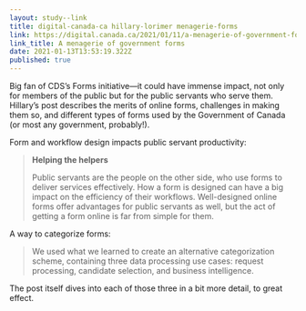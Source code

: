 ```yaml
---
layout: study--link
title: digital-canada-ca hillary-lorimer menagerie-forms
link: https://digital.canada.ca/2021/01/11/a-menagerie-of-government-forms/
link_title: A menagerie of government forms
date: 2021-01-13T13:53:19.322Z
published: true
---
```

Big fan of CDS’s Forms initiative—it could have immense impact, not only for members of the public but for the public servants who serve them. Hillary’s post describes the merits of online forms, challenges in making them so, and different types of forms used by the Government of Canada (or most any government, probably!).

Form and workflow design impacts public servant productivity:

> **Helping the helpers**
>
> Public servants are the people on the other side, who use forms to deliver services effectively. How a form is designed can have a big impact on the efficiency of their workflows. Well-designed online forms offer advantages for public servants as well, but the act of getting a form online is far from simple for them.

A way to categorize forms:

> We used what we learned to create an alternative categorization scheme, containing three data processing use cases: request processing, candidate selection, and business intelligence.

The post itself dives into each of those three in a bit more detail, to great effect.